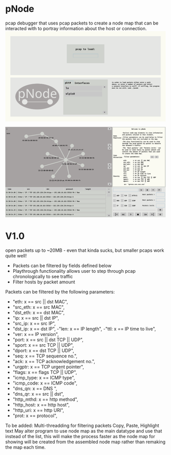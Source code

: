# pNode
pcap debugger that uses pcap packets to create a node map
that can be interacted with to portray information about
the host or connection.
![image 1](1.png)

![image 2](2.png)

# V1.0
open packets up to ~20MB - even that kinda sucks, but smaller pcaps work quite well!
- Packets can be filtered by fields defined below
- Playthrough functionality allows user to step through pcap chronologically to see traffic
- Filter hosts by packet amount

Packets can be filtered by the following parameters:
- "eth:       x == src || dst MAC",
- "src_eth:   x == src MAC",
- "dst_eth:   x == dst MAC",
- "ip:        x == src || dst IP",
- "src_ip:    x == src IP",
- "dst_ip:    x == dst IP",
 -"len:       x == IP length",
 -"ttl:       x == IP time to live",
- "ver:       x == IP version",
- "port:      x == src || dst TCP || UDP",
- "sport:     x == src TCP || UDP",
- "dport:     x == dst TCP || UDP",
- "seq:       x == TCP sequence no.",
- "ack:       x == TCP acknowledgement no.",
- "urgptr:    x == TCP urgent pointer",
- "flags:     x == flags TCP || UDP",
- "icmp_type: x == ICMP type",
- "icmp_code: x == ICMP code",
- "dns_qn:    x == DNS ",
- "dns_qr:    x == src || dst",
- "http_mthd: x == http method",
- "http_host: x == http host",
- "http_uri:  x == http URI",
- "prot:      x == protocol",

To be added:
Multi-threadding for filtering packets
Copy, Paste, Highlight text
May alter program to use node map as the main datatype and use that instead of the list,
this will make the process faster as the node map for showing will be created from the assembled
node map rather than remaking the map each time.
